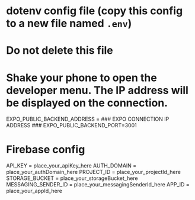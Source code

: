 # dotenv config file (copy this config to a new file named `.env`)
# **Do not delete this file**

# Shake your phone to open the developer menu. The IP address will be displayed on the connection.
EXPO_PUBLIC_BACKEND_ADDRESS = ### EXPO CONNECTION IP ADDRESS ###
EXPO_PUBLIC_BACKEND_PORT=3001

# Firebase config
API_KEY = place_your_apiKey_here
AUTH_DOMAIN = place_your_authDomain_here
PROJECT_ID = place_your_projectId_here
STORAGE_BUCKET = place_your_storageBucket_here
MESSAGING_SENDER_ID = place_your_messagingSenderId_here
APP_ID = place_your_appId_here

